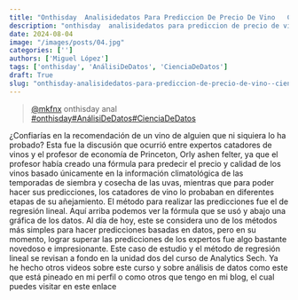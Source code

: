 ```yaml
---
title: "Onthisday  Analisidedatos Para Prediccion De Precio De Vino   Cienciadedatos"
description: "onthisday  analisidedatos para prediccion de precio de vino   cienciadedatos"
date: 2024-08-04
image: "/images/posts/04.jpg"
categories: ['']
authors: ['Miguel López']
tags: ['onthisday', 'AnálisiDeDatos', 'CienciaDeDatos']
draft: True
slug: "onthisday-analisidedatos-para-prediccion-de-precio-de-vino--cienciadedatos"
---
```


<blockquote class="tiktok-embed" cite="{https://www.tiktok.com/@mkfnx/video/7353700731938966789}" data-video-id="7353700731938966789" style="max-width: 605px;min-width: 325px;" > <section> <a target="_blank" title="@mkfnx" href="https://www.tiktok.com/@mkfnx?refer=embed">@mkfnx</a> onthisday  anal </section> <a title="onthisday" target="_blank" href="https://www.tiktok.com/tag/onthisday?refer=embed">#onthisday</a><a title="AnálisiDeDatos" target="_blank" href="https://www.tiktok.com/tag/AnálisiDeDatos?refer=embed">#AnálisiDeDatos</a><a title="CienciaDeDatos" target="_blank" href="https://www.tiktok.com/tag/CienciaDeDatos?refer=embed">#CienciaDeDatos</a> </blockquote> <script async src="https://www.tiktok.com/embed.js"></script>

¿Confiarías en la recomendación de un vino de alguien que ni siquiera lo ha probado? Esta fue la discusión que ocurrió entre expertos catadores de vinos y el profesor de economía de Princeton, Orly ashen felter, ya que el profesor había creado una fórmula para predecir el precio y calidad de los vinos basado únicamente en la información climatológica de las temporadas de siembra y cosecha de las uvas, mientras que para poder hacer sus predicciones, los catadores de vino lo probaban en diferentes etapas de su añejamiento. El método para realizar las predicciones fue el de regresión lineal. Aquí arriba podemos ver la fórmula que se usó y abajo una gráfica de los datos. Al día de hoy, este se considera uno de los métodos más simples para hacer predicciones basadas en datos, pero en su momento, lograr superar las predicciones de los expertos fue algo bastante novedoso e impresionante. Este caso de estudio y el método de regresión lineal se revisan a fondo en la unidad dos del curso de Analytics Sech. Ya he hecho otros videos sobre este curso y sobre análisis de datos como este que está pineado en mi perfil o como otros que tengo en mi blog, el cual puedes visitar en este enlace 